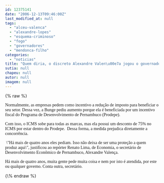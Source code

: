 ```yaml
---
id: 12375141
date: "2006-12-13T09:46:00Z"
last_modified_at: null
tags:
  - "alceu-valenca"
  - "alexandre-lopes"
  - "esquema-criminoso"
  - "fogo"
  - "governadores"
  - "mendonca-filho"
categories:
  - "noticias"
title: "Quem diria, o discreto Alexandre Valen\u00e7a jogou o governador Mendon\u00e7a Filho no fogo das margarinas"
sutia: null
chapeu: null
autor: null
imagem: null
---
```

{\% raw %}
<p><FONT face=Verdana></FONT></p>
<p><P><FONT face=Verdana>Normalmente, as empresas pedem como incentivo a redução de imposto para beneficiar o seu setor. Dessa vez, a Bunge pediu aumento porque ela é beneficiada por um incentivo fiscal do Programa de Desenvolvimento de Pernambuco (Prodepe). </FONT></P></p>
<p><P><FONT face=Verdana>Com isso, o ICMS sobe para todas as marcas, mas ela possui um desconto de 75% no ICMS por estar dentro do Prodepe. &nbsp;Dessa forma, a medida prejudica diretamente a concorrência.</FONT></P></p>
<p><P><FONT face=Verdana>&nbsp;\"Há mais de quatro anos eles pediam. Isso não deixa de ser uma proteção a quem produz aqui\", justificou ao repórter Renato Lima, de Economia, o secretário de Desenvolvimento Econômico de Pernambuco, Alexandre Valença. </FONT></P></p>
<p><P><FONT face=Verdana>Há mais de quatro anos, muita gente pede muita coisa e nem por isto é atendida, por este ou qualquer governo. Conta outra, secretário.</FONT></P> </p>
{\% endraw %}